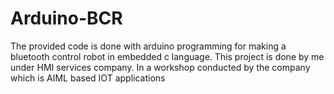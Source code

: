 # Arduino-BCR
The provided code is done with arduino programming for making a bluetooth control robot in embedded c language.
This project is done by me under HMI services company.
In a workshop conducted by the company which is AIML based IOT applications
